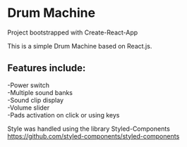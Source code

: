 # Drum Machine

Project bootstrapped with Create-React-App

This is a simple Drum Machine based on React.js.

## Features include: 
  -Power switch  
  -Multiple sound banks  
  -Sound clip display  
  -Volume slider  
  -Pads activation on click or using keys  

Style was handled using the library Styled-Components https://github.com/styled-components/styled-components

